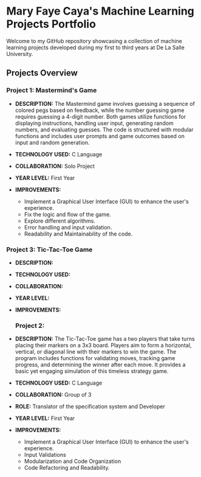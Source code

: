 # Mary Faye Caya's Machine Learning Projects Portfolio

Welcome to my GitHub repository showcasing a collection of machine learning projects developed during my first to third years at De La Salle University. 

## Projects Overview

### Project 1: Mastermind's Game 

- **DESCRIPTION:** The Mastermind game involves guessing a sequence of colored pegs based on feedback, while the number guessing game requires guessing a 4-digit number. Both games utilize functions for displaying instructions, handling user input, generating random numbers, and evaluating guesses. The code is structured with modular functions and includes user prompts and game outcomes based on input and random generation.  
- **TECHNOLOGY USED:** C Language
- **COLLABORATION:** Solo Project
- **YEAR LEVEL:** First Year
  
- **IMPROVEMENTS:**
   - Implement a Graphical User Interface (GUI) to enhance the user's experience.
   - Fix the logic and flow of the game.
   - Explore different algorithms.
   - Error handling and input validation.
   - Readability and Maintainability of the code.

### Project 3: Tic-Tac-Toe Game

- **DESCRIPTION:** 
- **TECHNOLOGY USED:** 
- **COLLABORATION:** 
- **YEAR LEVEL:** 
  
- **IMPROVEMENTS:**

  ### Project 2: 

- **DESCRIPTION:** The Tic-Tac-Toe game has a two players that take turns placing their markers on a 3x3 board. Players aim to form a horizontal, vertical, or diagonal line with their markers to win the game. The program includes functions for validating moves, tracking game progress, and determining the winner after each move. It provides a basic yet engaging simulation of this timeless strategy game.
- **TECHNOLOGY USED:** C Language
- **COLLABORATION:** Group of 3
- **ROLE:** Translator of the specification system and Developer
- **YEAR LEVEL:** First Year
  
- **IMPROVEMENTS:**
    - Implement a Graphical User Interface (GUI) to enhance the user's experience.
    - Input Validations
    - Modularization and Code Organization
    - Code Refactoring and Readability.
  

